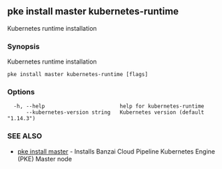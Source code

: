 ## pke install master kubernetes-runtime

Kubernetes runtime installation

### Synopsis

Kubernetes runtime installation

```
pke install master kubernetes-runtime [flags]
```

### Options

```
  -h, --help                        help for kubernetes-runtime
      --kubernetes-version string   Kubernetes version (default "1.14.3")
```

### SEE ALSO

* [pke install master](pke_install_master.md)	 - Installs Banzai Cloud Pipeline Kubernetes Engine (PKE) Master node

